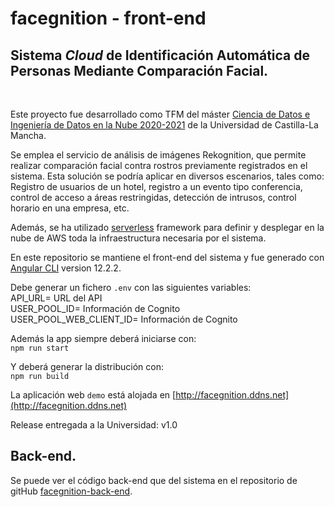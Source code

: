 # facegnition - front-end

## **Sistema _Cloud_ de Identificación Automática de Personas Mediante Comparación Facial.**

<br/>

Este proyecto fue desarrollado como TFM del máster [Ciencia de Datos e Ingeniería de Datos en la Nube 2020-2021](http://www.cidaen.es/) de la Universidad de Castilla-La Mancha.

Se emplea el servicio de análisis de imágenes Rekognition, que permite realizar comparación facial contra rostros previamente registrados en el sistema.  Esta solución se podría aplicar en diversos escenarios, tales como: Registro de usuarios de un hotel, registro a un evento tipo conferencia, control de acceso a áreas restringidas, detección de intrusos, control horario en una empresa, etc.

Además, se ha utilizado [serverless](https://serverless.com/) framework para definir y desplegar en la nube de AWS toda la infraestructura necesaria por el sistema. 

En este repositorio se mantiene el front-end del sistema y fue generado con [Angular CLI](https://github.com/angular/angular-cli) version 12.2.2.

Debe generar un fichero `.env` con las siguientes variables: <br/>
API_URL= URL del API <br/>
USER_POOL_ID= Información de Cognito<br/>
USER_POOL_WEB_CLIENT_ID= Información de Cognito<br/>

Además la app siempre deberá iniciarse con:<br/>
`npm run start`

Y deberá generar la distribución con:<br/>
`npm run build`


La aplicación web `demo` está alojada en [http://facegnition.ddns.net](http://facegnition.ddns.net)

Release entregada a la Universidad: v1.0

## Back-end.

Se puede ver el código back-end que del sistema en el repositorio de gitHub [facegnition-back-end](https://github.com/atomWeb/facegnition-back-end).

